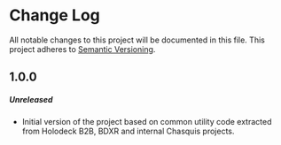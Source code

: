 # Change Log
All notable changes to this project will be documented in this file.
This project adheres to [Semantic Versioning](http://semver.org/).

## 1.0.0
##### Unreleased
* Initial version of the project based on common utility code extracted from Holodeck B2B, BDXR and internal Chasquis
  projects.
